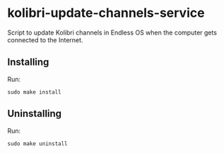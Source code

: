 # kolibri-update-channels-service

Script to update Kolibri channels in Endless OS when the computer gets connected to the Internet.

## Installing

Run:

```
sudo make install
```

## Uninstalling

Run:

```
sudo make uninstall
```
